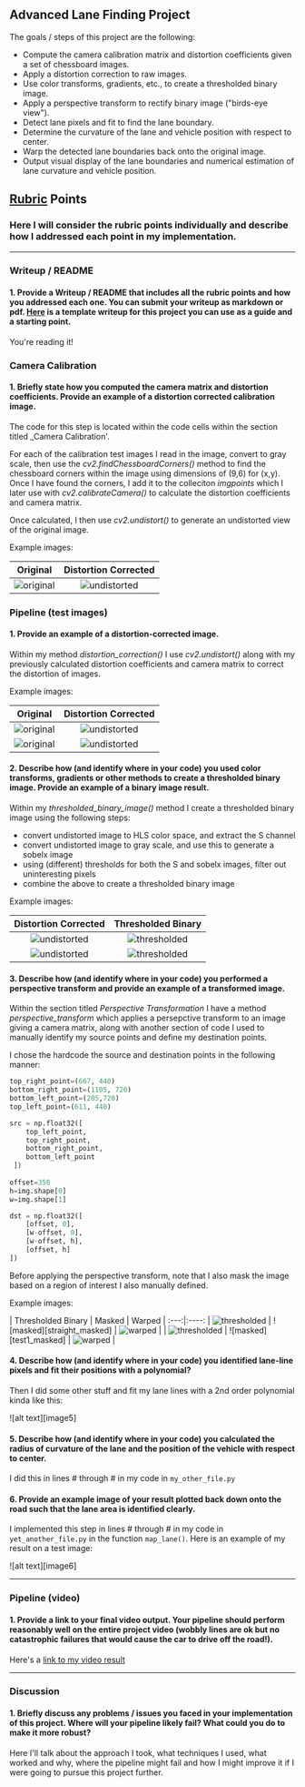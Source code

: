 ## Advanced Lane Finding Project

The goals / steps of this project are the following:

* Compute the camera calibration matrix and distortion coefficients given a set of chessboard images.
* Apply a distortion correction to raw images.
* Use color transforms, gradients, etc., to create a thresholded binary image.
* Apply a perspective transform to rectify binary image ("birds-eye view").
* Detect lane pixels and fit to find the lane boundary.
* Determine the curvature of the lane and vehicle position with respect to center.
* Warp the detected lane boundaries back onto the original image.
* Output visual display of the lane boundaries and numerical estimation of lane curvature and vehicle position.

[//]: # (Image References)

[camera_cal1]: ./camera_cal/calibration1.jpg "Original"
[camera_cal2]: ./output_images/calibration1-undistorted.jpg "Undistorted"

[straight_original]: ./test_images/straight_lines1.jpg "Original"
[straight_undistorted]: ./output_images/straight_lines1-undistorted.jpg "Undistorted"
[straight_thresholded]: ./output_images/straight_lines1-thresholded_binary.jpg "Thresholded Binary"
[straight_warped]: ./output_images/straight_lines1-warped.jpg "Warped"

[test1_original]: ./test_images/test1.jpg "Original"
[test1_undistorted]: ./output_images/test1-undistorted.jpg "Undistorted"
[test1_thresholded]: ./output_images/test1-thresholded_binary.jpg "Thresholded Binary"
[test1_warped]: ./output_images/test1-warped.jpg "Warped"


## [Rubric](https://review.udacity.com/#!/rubrics/571/view) Points

### Here I will consider the rubric points individually and describe how I addressed each point in my implementation.  

---

### Writeup / README

#### 1. Provide a Writeup / README that includes all the rubric points and how you addressed each one.  You can submit your writeup as markdown or pdf.  [Here](https://github.com/udacity/CarND-Advanced-Lane-Lines/blob/master/writeup_template.md) is a template writeup for this project you can use as a guide and a starting point.  

You're reading it!

### Camera Calibration

#### 1. Briefly state how you computed the camera matrix and distortion coefficients. Provide an example of a distortion corrected calibration image.

The code for this step is located within the code cells within the section titled _Camera Calibration'.

For each of the calibration test images I read in the image, convert to gray scale, then use the _cv2.findChessboardCorners()_ method to find the chessboard corners within the image using dimensions of (9,6) for (x,y).  Once I have found the corners, I add it to the colleciton _imgpoints_ which I later use with _cv2.calibrateCamera()_ to calculate the distortion coefficients and camera matrix.

Once calculated, I then use _cv2.undistort()_ to generate an undistorted view of the original image.

Example images: 

| Original | Distortion Corrected |
:---:|:----:
| ![original][camera_cal1] | ![undistorted][camera_cal2] | 

### Pipeline (test images)

#### 1. Provide an example of a distortion-corrected image.

Within my method _distortion_correction()_ I use _cv2.undistort()_ along with my previously calculated distortion coefficients and camera matrix to correct the distortion of images.

Example images:

| Original | Distortion Corrected |
:---:|:----:
| ![original][straight_original] | ![undistorted][straight_undistorted] | 
| ![original][test1_original] | ![undistorted][test1_undistorted] | 


#### 2. Describe how (and identify where in your code) you used color transforms, gradients or other methods to create a thresholded binary image.  Provide an example of a binary image result.

Within my _thresholded_binary_image()_ method I create a thresholded binary image using the following steps:
- convert undistorted image to HLS color space, and extract the S channel
- convert undistorted image to gray scale, and use this to generate a sobelx image
- using (different) thresholds for both the S and sobelx images, filter out uninteresting pixels
- combine the above to create a thresholded binary image

Example images:

| Distortion Corrected | Thresholded Binary |
:---:|:----:
| ![undistorted][straight_undistorted] | ![thresholded][straight_thresholded] | 
| ![undistorted][test1_undistorted] | ![thresholded][test1_thresholded] | 

#### 3. Describe how (and identify where in your code) you performed a perspective transform and provide an example of a transformed image.

Within the section titled _Perspective Transformation_ I have a method _perspective_transform_ which applies a persepctive transform to an image giving a camera matrix, along with another section of code I used to manually identify my source points and define my destination points.

I chose the hardcode the source and destination points in the following manner:

```python
top_right_point=(667, 440)
bottom_right_point=(1105, 720)
bottom_left_point=(205,720)
top_left_point=(611, 440)

src = np.float32([
    top_left_point,
    top_right_point,
    bottom_right_point,
    bottom_left_point
 ])
 
offset=350
h=img.shape[0]
w=img.shape[1]

dst = np.float32([
    [offset, 0], 
    [w-offset, 0], 
    [w-offset, h], 
    [offset, h]
])
```

Before applying the perspective transform, note that I also mask the image based on a region of interest I also manually defined.

Example images:

| Thresholded Binary | Masked | Warped |
:---:|:----:
| ![thresholded][straight_thresholded] | ![masked][straight_masked] | ![warped][straight_warped] | 
| ![thresholded][test1_thresholded] | ![masked][test1_masked] | ![warped][test1_warped] | 

#### 4. Describe how (and identify where in your code) you identified lane-line pixels and fit their positions with a polynomial?

Then I did some other stuff and fit my lane lines with a 2nd order polynomial kinda like this:

![alt text][image5]

#### 5. Describe how (and identify where in your code) you calculated the radius of curvature of the lane and the position of the vehicle with respect to center.

I did this in lines # through # in my code in `my_other_file.py`

#### 6. Provide an example image of your result plotted back down onto the road such that the lane area is identified clearly.

I implemented this step in lines # through # in my code in `yet_another_file.py` in the function `map_lane()`.  Here is an example of my result on a test image:

![alt text][image6]

---

### Pipeline (video)

#### 1. Provide a link to your final video output.  Your pipeline should perform reasonably well on the entire project video (wobbly lines are ok but no catastrophic failures that would cause the car to drive off the road!).

Here's a [link to my video result](./project_video.mp4)

---

### Discussion

#### 1. Briefly discuss any problems / issues you faced in your implementation of this project.  Where will your pipeline likely fail?  What could you do to make it more robust?

Here I'll talk about the approach I took, what techniques I used, what worked and why, where the pipeline might fail and how I might improve it if I were going to pursue this project further.  
